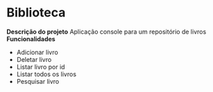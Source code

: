 # Biblioteca
**Descrição do projeto**
Aplicação console para um repositório de livros
**Funcionalidades**
- Adicionar livro
- Deletar livro
- Listar livro por id
- Listar todos os livros
- Pesquisar livro
